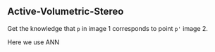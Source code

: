 ## Active-Volumetric-Stereo
Get the knowledge that `p` in image 1 corresponds to point `p'` image 2.

Here we use ANN

